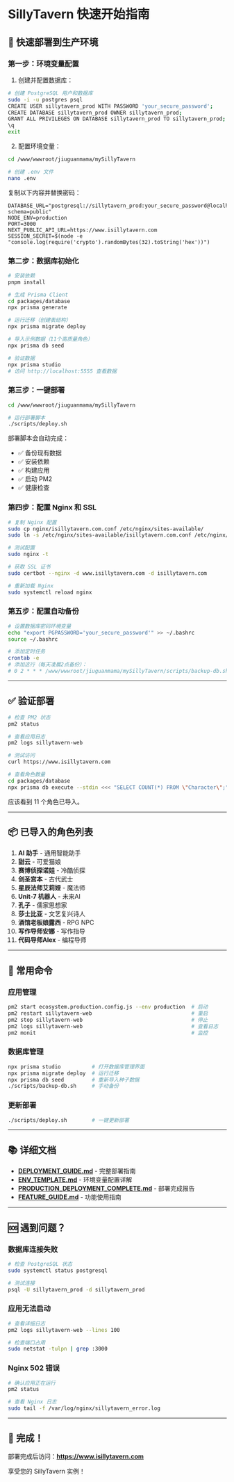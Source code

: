 # SillyTavern 快速开始指南

## 🚀 快速部署到生产环境

### 第一步：环境变量配置

1. 创建并配置数据库：
```bash
# 创建 PostgreSQL 用户和数据库
sudo -i -u postgres psql
CREATE USER sillytavern_prod WITH PASSWORD 'your_secure_password';
CREATE DATABASE sillytavern_prod OWNER sillytavern_prod;
GRANT ALL PRIVILEGES ON DATABASE sillytavern_prod TO sillytavern_prod;
\q
exit
```

2. 配置环境变量：
```bash
cd /www/wwwroot/jiuguanmama/mySillyTavern

# 创建 .env 文件
nano .env
```

复制以下内容并替换密码：
```env
DATABASE_URL="postgresql://sillytavern_prod:your_secure_password@localhost:5432/sillytavern_prod?schema=public"
NODE_ENV=production
PORT=3000
NEXT_PUBLIC_API_URL=https://www.isillytavern.com
SESSION_SECRET=$(node -e "console.log(require('crypto').randomBytes(32).toString('hex'))")
```

### 第二步：数据库初始化

```bash
# 安装依赖
pnpm install

# 生成 Prisma Client
cd packages/database
npx prisma generate

# 运行迁移（创建表结构）
npx prisma migrate deploy

# 导入示例数据（11个高质量角色）
npx prisma db seed

# 验证数据
npx prisma studio
# 访问 http://localhost:5555 查看数据
```

### 第三步：一键部署

```bash
cd /www/wwwroot/jiuguanmama/mySillyTavern

# 运行部署脚本
./scripts/deploy.sh
```

部署脚本会自动完成：
- ✅ 备份现有数据
- ✅ 安装依赖
- ✅ 构建应用
- ✅ 启动 PM2
- ✅ 健康检查

### 第四步：配置 Nginx 和 SSL

```bash
# 复制 Nginx 配置
sudo cp nginx/isillytavern.com.conf /etc/nginx/sites-available/
sudo ln -s /etc/nginx/sites-available/isillytavern.com.conf /etc/nginx/sites-enabled/

# 测试配置
sudo nginx -t

# 获取 SSL 证书
sudo certbot --nginx -d www.isillytavern.com -d isillytavern.com

# 重新加载 Nginx
sudo systemctl reload nginx
```

### 第五步：配置自动备份

```bash
# 设置数据库密码环境变量
echo "export PGPASSWORD='your_secure_password'" >> ~/.bashrc
source ~/.bashrc

# 添加定时任务
crontab -e
# 添加这行（每天凌晨2点备份）：
# 0 2 * * * /www/wwwroot/jiuguanmama/mySillyTavern/scripts/backup-db.sh
```

---

## ✅ 验证部署

```bash
# 检查 PM2 状态
pm2 status

# 查看应用日志
pm2 logs sillytavern-web

# 测试访问
curl https://www.isillytavern.com

# 查看角色数量
cd packages/database
npx prisma db execute --stdin <<< "SELECT COUNT(*) FROM \"Character\";"
```

应该看到 11 个角色已导入。

---

## 📦 已导入的角色列表

1. **AI 助手** - 通用智能助手
2. **甜云** - 可爱猫娘
3. **赛博侦探诺娃** - 冷酷侦探
4. **剑圣宫本** - 古代武士
5. **星辰法师艾莉娅** - 魔法师
6. **Unit-7 机器人** - 未来AI
7. **孔子** - 儒家思想家
8. **莎士比亚** - 文艺复兴诗人
9. **酒馆老板娘露西** - RPG NPC
10. **写作导师安娜** - 写作指导
11. **代码导师Alex** - 编程导师

---

## 🔧 常用命令

### 应用管理
```bash
pm2 start ecosystem.production.config.js --env production  # 启动
pm2 restart sillytavern-web                                # 重启
pm2 stop sillytavern-web                                   # 停止
pm2 logs sillytavern-web                                   # 查看日志
pm2 monit                                                  # 监控
```

### 数据库管理
```bash
npx prisma studio          # 打开数据库管理界面
npx prisma migrate deploy  # 运行迁移
npx prisma db seed         # 重新导入种子数据
./scripts/backup-db.sh     # 手动备份
```

### 更新部署
```bash
./scripts/deploy.sh        # 一键更新部署
```

---

## 📚 详细文档

- **[DEPLOYMENT_GUIDE.md](./DEPLOYMENT_GUIDE.md)** - 完整部署指南
- **[ENV_TEMPLATE.md](./ENV_TEMPLATE.md)** - 环境变量配置详解
- **[PRODUCTION_DEPLOYMENT_COMPLETE.md](./PRODUCTION_DEPLOYMENT_COMPLETE.md)** - 部署完成报告
- **[FEATURE_GUIDE.md](./FEATURE_GUIDE.md)** - 功能使用指南

---

## 🆘 遇到问题？

### 数据库连接失败
```bash
# 检查 PostgreSQL 状态
sudo systemctl status postgresql

# 测试连接
psql -U sillytavern_prod -d sillytavern_prod
```

### 应用无法启动
```bash
# 查看详细日志
pm2 logs sillytavern-web --lines 100

# 检查端口占用
sudo netstat -tulpn | grep :3000
```

### Nginx 502 错误
```bash
# 确认应用正在运行
pm2 status

# 查看 Nginx 日志
sudo tail -f /var/log/nginx/sillytavern_error.log
```

---

## 🎉 完成！

部署完成后访问：**https://www.isillytavern.com**

享受您的 SillyTavern 实例！

